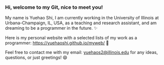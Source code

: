 ### Hi, welcome to my Git, nice to meet you!

My name is Yuehao Shi, I am currently working in the University of Illinois at Urbana-Champaign, IL, USA, as a teaching and research assistant, and am dreaming to be a programmer in the future. ✨

Here is my personal website with a selected lists of my work as a programmer: https://yuehaoshi.github.io/myweb/ 🌱

Feel free to contact me with my email: yuehaos2@illinois.edu for any ideas, questions, or just greetings! 😄

<!--
**yuehaoshi/yuehaoshi** is a ✨ _special_ ✨ repository because its `README.md` (this file) appears on your GitHub profile.

Here are some ideas to get you started:

- 🔭 I’m currently working on ...
- 🌱 I’m currently learning ...
- 👯 I’m looking to collaborate on ...
- 🤔 I’m looking for help with ...
- 💬 Ask me about ...
- 📫 How to reach me: ...
- 😄 Pronouns: ...
- ⚡ Fun fact: ...
-->
